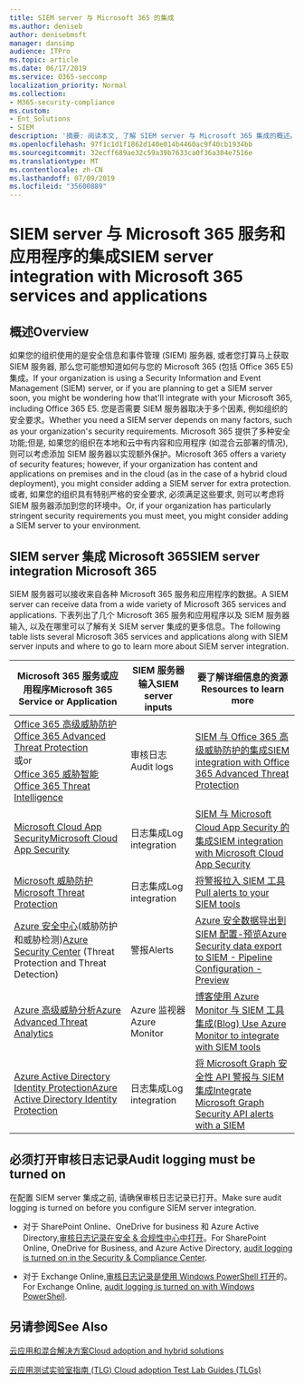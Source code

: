 ```yaml
---
title: SIEM server 与 Microsoft 365 的集成
ms.author: deniseb
author: denisebmsft
manager: dansimp
audience: ITPro
ms.topic: article
ms.date: 06/17/2019
ms.service: O365-seccomp
localization_priority: Normal
ms.collection:
- M365-security-compliance
ms.custom:
- Ent_Solutions
- SIEM
description: '摘要: 阅读本文, 了解 SIEM server 与 Microsoft 365 集成的概述。'
ms.openlocfilehash: 97f1c1d1f1862d140e014b4460ac9f40cb1934bb
ms.sourcegitcommit: 32ecff689ae32c59a39b7633ca0f36a304e7516e
ms.translationtype: MT
ms.contentlocale: zh-CN
ms.lasthandoff: 07/09/2019
ms.locfileid: "35600889"
---
```

# <a name="siem-server-integration-with-microsoft-365-services-and-applications"></a><span data-ttu-id="a277a-103">SIEM server 与 Microsoft 365 服务和应用程序的集成</span><span class="sxs-lookup"><span data-stu-id="a277a-103">SIEM server integration with Microsoft 365 services and applications</span></span>

## <a name="overview"></a><span data-ttu-id="a277a-104">概述</span><span class="sxs-lookup"><span data-stu-id="a277a-104">Overview</span></span>

<span data-ttu-id="a277a-105">如果您的组织使用的是安全信息和事件管理 (SIEM) 服务器, 或者您打算马上获取 SIEM 服务器, 那么您可能想知道如何与您的 Microsoft 365 (包括 Office 365 E5) 集成。</span><span class="sxs-lookup"><span data-stu-id="a277a-105">If your organization is using a Security Information and Event Management (SIEM) server, or if you are planning to get a SIEM server soon, you might be wondering how that'll integrate with your Microsoft 365, including Office 365 E5.</span></span> <span data-ttu-id="a277a-106">您是否需要 SIEM 服务器取决于多个因素, 例如组织的安全要求。</span><span class="sxs-lookup"><span data-stu-id="a277a-106">Whether you need a SIEM server depends on many factors, such as your organization's security requirements.</span></span> <span data-ttu-id="a277a-107">Microsoft 365 提供了多种安全功能;但是, 如果您的组织在本地和云中有内容和应用程序 (如混合云部署的情况), 则可以考虑添加 SIEM 服务器以实现额外保护。</span><span class="sxs-lookup"><span data-stu-id="a277a-107">Microsoft 365 offers a variety of security features; however, if your organization has content and applications on premises and in the cloud (as in the case of a hybrid cloud deployment), you might consider adding a SIEM server for extra protection.</span></span> <span data-ttu-id="a277a-108">或者, 如果您的组织具有特别严格的安全要求, 必须满足这些要求, 则可以考虑将 SIEM 服务器添加到您的环境中。</span><span class="sxs-lookup"><span data-stu-id="a277a-108">Or, if your organization has particularly stringent security requirements you must meet, you might consider adding a SIEM server to your environment.</span></span>

## <a name="siem-server-integration-microsoft-365"></a><span data-ttu-id="a277a-109">SIEM server 集成 Microsoft 365</span><span class="sxs-lookup"><span data-stu-id="a277a-109">SIEM server integration Microsoft 365</span></span>

<span data-ttu-id="a277a-110">SIEM 服务器可以接收来自各种 Microsoft 365 服务和应用程序的数据。</span><span class="sxs-lookup"><span data-stu-id="a277a-110">A SIEM server can receive data from a wide variety of Microsoft 365 services and applications.</span></span> <span data-ttu-id="a277a-111">下表列出了几个 Microsoft 365 服务和应用程序以及 SIEM 服务器输入, 以及在哪里可以了解有关 SIEM server 集成的更多信息。</span><span class="sxs-lookup"><span data-stu-id="a277a-111">The following table lists several Microsoft 365 services and applications along with SIEM server inputs and where to go to learn more about SIEM server integration.</span></span> 

| <span data-ttu-id="a277a-112">Microsoft 365 服务或应用程序</span><span class="sxs-lookup"><span data-stu-id="a277a-112">Microsoft 365 Service or Application</span></span> | <span data-ttu-id="a277a-113">SIEM 服务器输入</span><span class="sxs-lookup"><span data-stu-id="a277a-113">SIEM server inputs</span></span> | <span data-ttu-id="a277a-114">要了解详细信息的资源</span><span class="sxs-lookup"><span data-stu-id="a277a-114">Resources to learn more</span></span> |
| --- | --- | --- |
| [<span data-ttu-id="a277a-115">Office 365 高级威胁防护</span><span class="sxs-lookup"><span data-stu-id="a277a-115">Office 365 Advanced Threat Protection</span></span>](office-365-atp.md) <br/><span data-ttu-id="a277a-116">或</span><span class="sxs-lookup"><span data-stu-id="a277a-116">or</span></span><br/>[<span data-ttu-id="a277a-117">Office 365 威胁智能</span><span class="sxs-lookup"><span data-stu-id="a277a-117">Office 365 Threat Intelligence</span></span>](office-365-ti.md) | <span data-ttu-id="a277a-118">审核日志</span><span class="sxs-lookup"><span data-stu-id="a277a-118">Audit logs</span></span> | [<span data-ttu-id="a277a-119">SIEM 与 Office 365 高级威胁防护的集成</span><span class="sxs-lookup"><span data-stu-id="a277a-119">SIEM integration with Office 365 Advanced Threat Protection</span></span>](siem-integration-with-office-365-ti.md) |
| [<span data-ttu-id="a277a-120">Microsoft Cloud App Security</span><span class="sxs-lookup"><span data-stu-id="a277a-120">Microsoft Cloud App Security</span></span>](https://docs.microsoft.com/cloud-app-security/what-is-cloud-app-security) | <span data-ttu-id="a277a-121">日志集成</span><span class="sxs-lookup"><span data-stu-id="a277a-121">Log integration</span></span> | [<span data-ttu-id="a277a-122">SIEM 与 Microsoft Cloud App Security 的集成</span><span class="sxs-lookup"><span data-stu-id="a277a-122">SIEM integration with Microsoft Cloud App Security</span></span>](https://docs.microsoft.com/cloud-app-security/siem) |
| [<span data-ttu-id="a277a-123">Microsoft 威胁防护</span><span class="sxs-lookup"><span data-stu-id="a277a-123">Microsoft Threat Protection</span></span>](https://docs.microsoft.com/windows/security/threat-protection/) | <span data-ttu-id="a277a-124">日志集成</span><span class="sxs-lookup"><span data-stu-id="a277a-124">Log integration</span></span> | [<span data-ttu-id="a277a-125">将警报拉入 SIEM 工具</span><span class="sxs-lookup"><span data-stu-id="a277a-125">Pull alerts to your SIEM tools</span></span>](https://docs.microsoft.com/windows/security/threat-protection/microsoft-defender-atp/configure-siem) |
| <span data-ttu-id="a277a-126">[Azure 安全中心](https://docs.microsoft.com/azure/security-center/security-center-intro)(威胁防护和威胁检测)</span><span class="sxs-lookup"><span data-stu-id="a277a-126">[Azure Security Center](https://docs.microsoft.com/azure/security-center/security-center-intro) (Threat Protection and Threat Detection)</span></span> | <span data-ttu-id="a277a-127">警报</span><span class="sxs-lookup"><span data-stu-id="a277a-127">Alerts</span></span> | [<span data-ttu-id="a277a-128">Azure 安全数据导出到 SIEM 配置-预览</span><span class="sxs-lookup"><span data-stu-id="a277a-128">Azure Security data export to SIEM - Pipeline Configuration - Preview</span></span>](https://docs.microsoft.com/azure/security-center/security-center-export-data-to-siem) |
|[<span data-ttu-id="a277a-129">Azure 高级威胁分析</span><span class="sxs-lookup"><span data-stu-id="a277a-129">Azure Advanced Threat Analytics</span></span>](https://docs.microsoft.com/azure/security/azure-threat-detection) | <span data-ttu-id="a277a-130">Azure 监视器</span><span class="sxs-lookup"><span data-stu-id="a277a-130">Azure Monitor</span></span> | [<span data-ttu-id="a277a-131">博客使用 Azure Monitor 与 SIEM 工具集成</span><span class="sxs-lookup"><span data-stu-id="a277a-131">(Blog) Use Azure Monitor to integrate with SIEM tools</span></span>](https://azure.microsoft.com/blog/use-azure-monitor-to-integrate-with-siem-tools) |
|[<span data-ttu-id="a277a-132">Azure Active Directory Identity Protection</span><span class="sxs-lookup"><span data-stu-id="a277a-132">Azure Active Directory Identity Protection</span></span>](https://docs.microsoft.com/azure/active-directory/identity-protection/overview) |<span data-ttu-id="a277a-133">日志集成</span><span class="sxs-lookup"><span data-stu-id="a277a-133">Log integration</span></span> |[<span data-ttu-id="a277a-134">将 Microsoft Graph 安全性 API 警报与 SIEM 集成</span><span class="sxs-lookup"><span data-stu-id="a277a-134">Integrate Microsoft Graph Security API alerts with a SIEM</span></span>](https://docs.microsoft.com/graph/security-siemintegration) |


## <a name="audit-logging-must-be-turned-on"></a><span data-ttu-id="a277a-135">必须打开审核日志记录</span><span class="sxs-lookup"><span data-stu-id="a277a-135">Audit logging must be turned on</span></span>

<span data-ttu-id="a277a-136">在配置 SIEM server 集成之前, 请确保审核日志记录已打开。</span><span class="sxs-lookup"><span data-stu-id="a277a-136">Make sure audit logging is turned on before you configure SIEM server integration.</span></span> 

- <span data-ttu-id="a277a-137">对于 SharePoint Online、OneDrive for business 和 Azure Active Directory,[审核日志记录在安全 & 合规性中心中打开](https://docs.microsoft.com/office365/securitycompliance/turn-audit-log-search-on-or-off)。</span><span class="sxs-lookup"><span data-stu-id="a277a-137">For SharePoint Online, OneDrive for Business, and Azure Active Directory, [audit logging is turned on in the Security & Compliance Center](https://docs.microsoft.com/office365/securitycompliance/turn-audit-log-search-on-or-off).</span></span>

- <span data-ttu-id="a277a-138">对于 Exchange Online,[审核日志记录是使用 Windows PowerShell 打开](https://docs.microsoft.com/office365/securitycompliance/enable-mailbox-auditing)的。</span><span class="sxs-lookup"><span data-stu-id="a277a-138">For Exchange Online, [audit logging is turned on with Windows PowerShell](https://docs.microsoft.com/office365/securitycompliance/enable-mailbox-auditing).</span></span>
 
## <a name="see-also"></a><span data-ttu-id="a277a-139">另请参阅</span><span class="sxs-lookup"><span data-stu-id="a277a-139">See Also</span></span>

[<span data-ttu-id="a277a-140">云应用和混合解决方案</span><span class="sxs-lookup"><span data-stu-id="a277a-140">Cloud adoption and hybrid solutions</span></span>](https://docs.microsoft.com/office365/enterprise/cloud-adoption-and-hybrid-solutions)
  
[<span data-ttu-id="a277a-141">云应用测试实验室指南 (TLG) </span><span class="sxs-lookup"><span data-stu-id="a277a-141">Cloud adoption Test Lab Guides (TLGs)</span></span>](https://docs.microsoft.com/office365/enterprise/cloud-adoption-test-lab-guides-tlgs)


